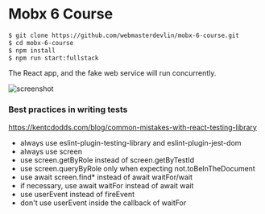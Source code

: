 # Mobx 6 Course

```sh
$ git clone https://github.com/webmasterdevlin/mobx-6-course.git
$ cd mobx-6-course
$ npm install
$ npm run start:fullstack
```

The React app, and the fake web service will run concurrently.

![screenshot](./screenshot-reactjs.png)


### Best practices in writing tests

https://kentcdodds.com/blog/common-mistakes-with-react-testing-library

- always use eslint-plugin-testing-library and eslint-plugin-jest-dom
- always use screen
- use screen.getByRole instead of screen.getByTestId
- use screen.queryByRole only when expecting not.toBeInTheDocument
- use await screen.find* instead of await waitFor/wait
- if necessary, use await waitFor instead of await wait
- use userEvent instead of fireEvent
- don't use userEvent inside the callback of waitFor
